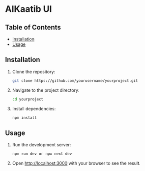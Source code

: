 # AIKaatib UI

## Table of Contents

- [Installation](#installation)
- [Usage](#usage)

## Installation

1. Clone the repository:
    ```bash
    git clone https://github.com/yourusername/yourproject.git
    ```
2. Navigate to the project directory:
    ```bash
    cd yourproject
    ```
3. Install dependencies:
    ```bash
    npm install
    ```

## Usage

1. Run the development server:
    ```bash
    npm run dev or npx next dev
    ```
2. Open [http://localhost:3000](http://localhost:3000) with your browser to see the result.
